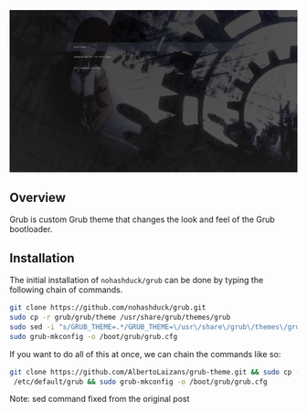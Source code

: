 [![grub](./grub/images/screenshot.png)](./README.md)

## Overview
Grub is custom Grub theme that changes the look and feel of the Grub bootloader.

## Installation
The initial installation of `nohashduck/grub` can be done by typing the following chain of commands.
```bash
git clone https://github.com/nohashduck/grub.git
sudo cp -r grub/grub/theme /usr/share/grub/themes/grub
sudo sed -i "s/GRUB_THEME=.*/GRUB_THEME=\/usr\/share\/grub\/themes\/grub\/theme.txt/" /etc/default/grub
sudo grub-mkconfig -o /boot/grub/grub.cfg
```
If you want to do all of this at once, we can chain the commands like so:
```bash
git clone https://github.com/AlbertoLaizans/grub-theme.git && sudo cp -r grub/grub/theme /usr/share/grub/themes/grub && sudo sed -i "s/GRUB_THEME=.*/GRUB_THEME=\/usr\/share\/grub\/themes\/grub\/theme.txt/" /etc/default/grub
 /etc/default/grub && sudo grub-mkconfig -o /boot/grub/grub.cfg
```
Note: sed command fixed from the original post

